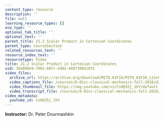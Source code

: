 ```yaml
---
content_type: resource
description: ''
file: null
learning_resource_types: []
ocw_type: ''
optional_tab_title: ''
optional_text: ''
parent_title: 21.2 Scalar Product in Cartesian Coordinates
parent_type: CourseSection
related_resources_text: ''
resource_index_text: ''
resourcetype: Video
title: 21.2 Scalar Product in Cartesian Coordinates
uid: 36e889e9-7902-60fc-2402-e88738041033
video_files:
  archive_url: https://archive.org/download/MIT8.01F16/MIT8_01F16_L21v02_360p.mp4
  video_captions_file: /courses/8-01sc-classical-mechanics-fall-2016/d2e6491bf09c5c15b99504c0460d6c43_CsHQ35j_1kY.vtt
  video_thumbnail_file: https://img.youtube.com/vi/CsHQ35j_1kY/default.jpg
  video_transcript_file: /courses/8-01sc-classical-mechanics-fall-2016/3891edd63171dec6d589b6586d29e551_CsHQ35j_1kY.pdf
video_metadata:
  youtube_id: CsHQ35j_1kY
---
```


**Instructor:** Dr. Peter Dourmashkin